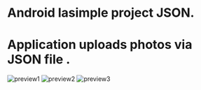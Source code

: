 # Android lasimple project JSON.
# Application uploads photos via JSON file .
![preview1](https://github.com/dmitriykotov333/JsonSimple/blob/master/ezgif.com-video-to-gif+22.gif)
![preview2](https://github.com/dmitriykotov333/JsonSimple/blob/master/ezgif.com-video-to-gif+33.gif)
![preview3](https://github.com/dmitriykotov333/JsonSimple/blob/master/ezgif.com-video-to-gif+11.gif)
